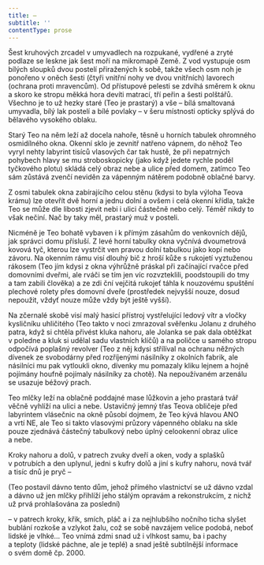 ```yaml
---
title: —
subtitle: ''
contentType: prose
---
```


  

Šest kruhových zrcadel v umyvadlech na rozpukané, vydřené a zryté podlaze se leskne jak šest moří na mikromapě Země. Z vod vystupuje osm bílých sloupků dvou postelí přiražených k sobě, takže všech osm noh je ponořeno v oněch šesti (čtyři vnitřní nohy ve dvou vnitřních) lavorech (ochrana proti mravencům). Od přístupové pelesti se zdvihá směrem k oknu a skoro ke stropu měkká hora devíti matrací, tří peřin a šesti polštářů. Všechno je to už hezky staré (Teo je prastarý) a vše – bílá smaltovaná umyvadla, bílý lak postelí a bílé povlaky – v šeru místnosti opticky splývá do bělavého vysokého oblaku.

Starý Teo na něm leží až docela nahoře, těsně u horních tabulek ohromného osmidílného okna. Okenní sklo je zevnitř natřeno vápnem, do něhož Teo vyryl nehty labyrint tisíců vlasových čar tak hustě, že při nepatrných pohybech hlavy se mu stroboskopicky (jako když jedete rychle podél tyčkového plotu) skládá celý obraz nebe a ulice před domem, zatímco Teo sám zůstává zvenčí neviděn za vápenným nátěrem podobně oblačné barvy.

Z osmi tabulek okna zabírajícího celou stěnu (kdysi to byla výloha Teova krámu) lze otevřít dvě horní a jednu dolní a ovšem i celá okenní křídla, takže Teo se může dle libosti zjevit nebi i ulici částečně nebo celý. Téměř nikdy to však nečiní. Nač by taky měl, prastarý muž v posteli.

Nicméně je Teo bohatě vybaven i k přímým zásahům do venkovních dějů, jak správci domu přísluší. Z levé horní tabulky okna vyčnívá dvoumetrová kovová tyč, kterou lze vystrčit ven pravou dolní tabulkou jako kopí nebo závoru. Na okenním rámu visí dlouhý bič z hroší kůže s rukojetí vyztuženou rákosem (Teo jím kdysi z okna výhrůžně práskal při začínající rvačce před domovními dveřmi, ale rváči se tím jen víc rozvzteklili, poodstoupili do tmy a tam zabili člověka) a ze zdi ční vejčitá rukojeť táhla k nouzovému spuštění plechové rolety přes domovní dveře (prostředek nejvyšší nouze, dosud nepoužit, vždyť nouze může vždy být ještě vyšší).

Na zčernalé skobě visí malý hasicí přístroj vystřelující ledový vítr a vločky kysličníku uhličitého (Teo takto v noci zmrazoval svěřenku Jolanu z druhého patra, když si chtěla přivést kluka nahoru, ale Jolanka se pak dala obtěžkat v poledne a kluk si udělal sadu vlastních klíčů) a na poličce u samého stropu odpočívá poplašný revolver (Teo z něj kdysi střílíval na ochranu něžných dívenek ze svobodárny před rozříjenými násilníky z okolních fabrik, ale násilníci mu pak vytloukli okno, dívenky mu pomazaly kliku lejnem a hojně pojímány houfně pojímaly násilníky za chotě). Na nepoužívaném arzenálu se usazuje béžový prach.

Teo mlčky leží na oblačně poddajné mase lůžkovin a jeho prastará tvář věčně vyhlíží na ulici a nebe. Ustavičný jemný třas Teova obličeje před labyrintem vlásečnic na okně působí dojmem, že Teo kývá hlavou ANO a vrtí NE, ale Teo si takto vlasovými průzory vápenného oblaku na skle pouze zjednává částečný tabulkový nebo úplný celookenní obraz ulice a nebe.

Kroky nahoru a dolů, v patrech zvuky dveří a oken, vody a splašků v potrubích a den uplynul, jedni s kufry dolů a jiní s kufry nahoru, nová tvář a tisíc dnů je pryč –

(Teo postavil dávno tento dům, jehož přímého vlastnictví se už dávno vzdal a dávno už jen mlčky přihlíží jeho stálým opravám a rekonstrukcím, z nichž už prvá prohlašována za poslední)

– v patrech kroky, křik, smích, pláč a i za nejhlubšího nočního ticha slyšet bublání rozkoše a vzlykot žalu, což se sobě navzájem velice podobá, neboť lidské je vlhké… Teo vnímá zdmi snad už i vlhkost samu, ba i pachy a teploty (lidské páchne, ale je teplé) a snad ještě subtilnější informace o svém domě čp. 2000.
